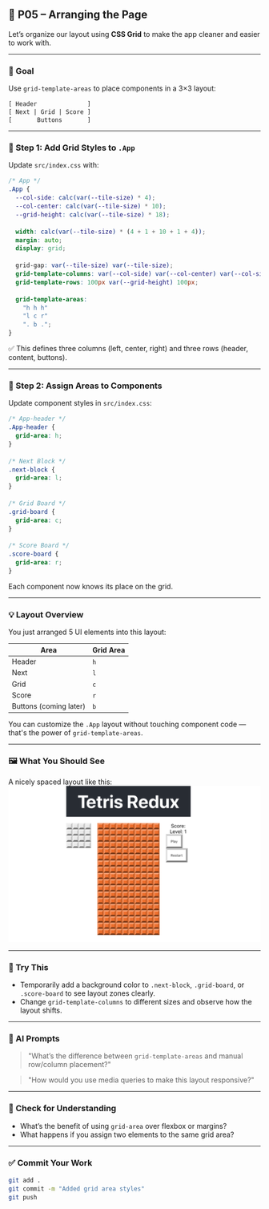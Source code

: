 ## 🧩 P05 – Arranging the Page

Let’s organize our layout using **CSS Grid** to make the app cleaner and easier to work with.

---

### 🎯 Goal

Use `grid-template-areas` to place components in a 3×3 layout:

```
[ Header              ]
[ Next | Grid | Score ]
[       Buttons       ]
```

---

### 🧩 Step 1: Add Grid Styles to `.App`

Update `src/index.css` with:

```css
/* App */
.App {
  --col-side: calc(var(--tile-size) * 4);
  --col-center: calc(var(--tile-size) * 10);
  --grid-height: calc(var(--tile-size) * 18);

  width: calc(var(--tile-size) * (4 + 1 + 10 + 1 + 4));
  margin: auto;
  display: grid;

  grid-gap: var(--tile-size) var(--tile-size);
  grid-template-columns: var(--col-side) var(--col-center) var(--col-side);
  grid-template-rows: 100px var(--grid-height) 100px;

  grid-template-areas:
    "h h h"
    "l c r"
    ". b .";
}
```

✅ This defines three columns (left, center, right) and three rows (header, content, buttons).

---

### 🧩 Step 2: Assign Areas to Components

Update component styles in `src/index.css`:

```css
/* App-header */
.App-header {
  grid-area: h;
}

/* Next Block */
.next-block {
  grid-area: l;
}

/* Grid Board */
.grid-board {
  grid-area: c;
}

/* Score Board */
.score-board {
  grid-area: r;
}
```

Each component now knows its place on the grid.

---

### 💡 Layout Overview

You just arranged 5 UI elements into this layout:

| Area   | Grid Area |
|--------|-----------|
| Header | `h`       |
| Next   | `l`       |
| Grid   | `c`       |
| Score  | `r`       |
| Buttons (coming later) | `b`   |

You can customize the `.App` layout without touching component code — that's the power of `grid-template-areas`.

---

### 🖼️ What You Should See

A nicely spaced layout like this:  
![grid-area](assets/grid-area.png)

---

### 💬 Try This

- Temporarily add a background color to `.next-block`, `.grid-board`, or `.score-board` to see layout zones clearly.
- Change `grid-template-columns` to different sizes and observe how the layout shifts.

---

### 🤖 AI Prompts

> "What’s the difference between `grid-template-areas` and manual row/column placement?"

> "How would you use media queries to make this layout responsive?"

---

### 🧠 Check for Understanding

- What’s the benefit of using `grid-area` over flexbox or margins?
- What happens if you assign two elements to the same grid area?

---

### ✅ Commit Your Work

```bash
git add .
git commit -m "Added grid area styles"
git push
```
